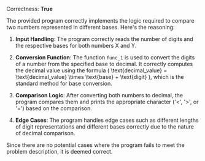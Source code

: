 Correctness: **True**

The provided program correctly implements the logic required to compare two numbers represented in different bases. Here's the reasoning:

1. **Input Handling**: The program correctly reads the number of digits and the respective bases for both numbers X and Y.

2. **Conversion Function**: The function `func_1` is used to convert the digits of a number from the specified base to decimal. It correctly computes the decimal value using the formula \( \text{decimal\_value} = \text{decimal\_value} \times \text{base} + \text{digit} \), which is the standard method for base conversion.

3. **Comparison Logic**: After converting both numbers to decimal, the program compares them and prints the appropriate character ('<', '>', or '=') based on the comparison.

4. **Edge Cases**: The program handles edge cases such as different lengths of digit representations and different bases correctly due to the nature of decimal comparison.

Since there are no potential cases where the program fails to meet the problem description, it is deemed correct.